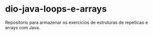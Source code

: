 # dio-java-loops-e-arrays
Repositorio para armazenar os exercicios de estruturas de repeticao e arrays com Java.
